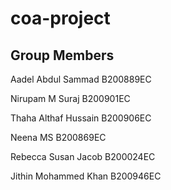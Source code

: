 # coa-project
## Group Members

Aadel Abdul Sammad B200889EC

Nirupam M Suraj B200901EC

Thaha Althaf Hussain B200906EC

Neena MS B200869EC

Rebecca Susan Jacob B200024EC

Jithin Mohammed Khan B200946EC

